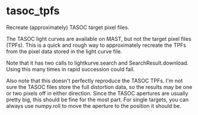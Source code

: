 # tasoc_tpfs

Recreate (approximately) TASOC target pixel files.

The TASOC light curves are available on MAST, but not the target pixel files (TPFs). This is a quick and rough way to approximately recreate the TPFs from the pixel data stored in the light curve file.

Note that it has two calls to lightkurve.search and SearchResult.download. Using this many times in rapid succession could fail.

Also note that this doesn't perfectly reproduce the TASOC TPFs. I'm not sure the TASOC files store the full distortion data, so the results may be one or two pixels off in either direction. Since the TASOC apertures are usually pretty big, this should be fine for the most part. For single targets, you can always use numpy.roll to move the aperture to the position it should be.
